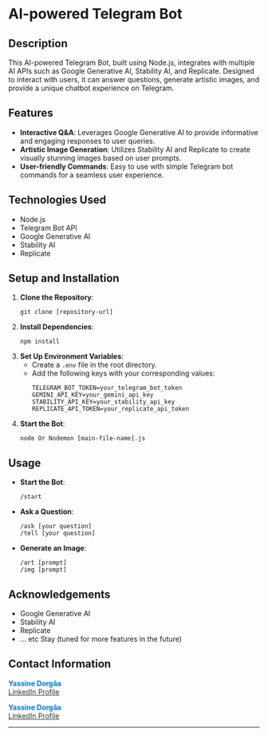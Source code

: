 # AI-powered Telegram Bot

## Description
This AI-powered Telegram Bot, built using Node.js, integrates with multiple AI APIs such as Google Generative AI, Stability AI, and Replicate. Designed to interact with users, it can answer questions, generate artistic images, and provide a unique chatbot experience on Telegram.

## Features
- **Interactive Q&A**: Leverages Google Generative AI to provide informative and engaging responses to user queries.
- **Artistic Image Generation**: Utilizes Stability AI and Replicate to create visually stunning images based on user prompts.
- **User-friendly Commands**: Easy to use with simple Telegram bot commands for a seamless user experience.

## Technologies Used
- Node.js
- Telegram Bot API
- Google Generative AI
- Stability AI
- Replicate

## Setup and Installation
1. **Clone the Repository**:
   ```
   git clone [repository-url]
   ```
2. **Install Dependencies**:
   ```
   npm install
   ```
3. **Set Up Environment Variables**:
   - Create a `.env` file in the root directory.
   - Add the following keys with your corresponding values:
     ```
     TELEGRAM_BOT_TOKEN=your_telegram_bot_token
     GEMINI_API_KEY=your_gemini_api_key
     STABILITY_API_KEY=your_stability_api_key
     REPLICATE_API_TOKEN=your_replicate_api_token
     ```
4. **Start the Bot**:
   ```
   node Or Nodemon [main-file-name].js
   ```

## Usage
- **Start the Bot**:
  ```
  /start
  ```
- **Ask a Question**:
  ```
  /ask [your question]
  /tell [your question]
  ```
- **Generate an Image**:
  ```
  /art [prompt]
  /img [prompt]
  ```
## Acknowledgements
- Google Generative AI
- Stability AI
- Replicate
- ... etc Stay (tuned for more features in the future)

## Contact Information
<p>
  <strong style="color: #007bff;">Yassine Dorgâa</strong><br>
  <a href="https://www.linkedin.com/in/yassinedorgaa/" style="color: #333;">LinkedIn Profile</a>
</p>

<p>
  <strong style="color: #007bff;">Yassine Dorgâa</strong><br>
  <a href="https://www.linkedin.com/in/devrex/" style="color: #333;">LinkedIn Profile</a>
</p>

---
